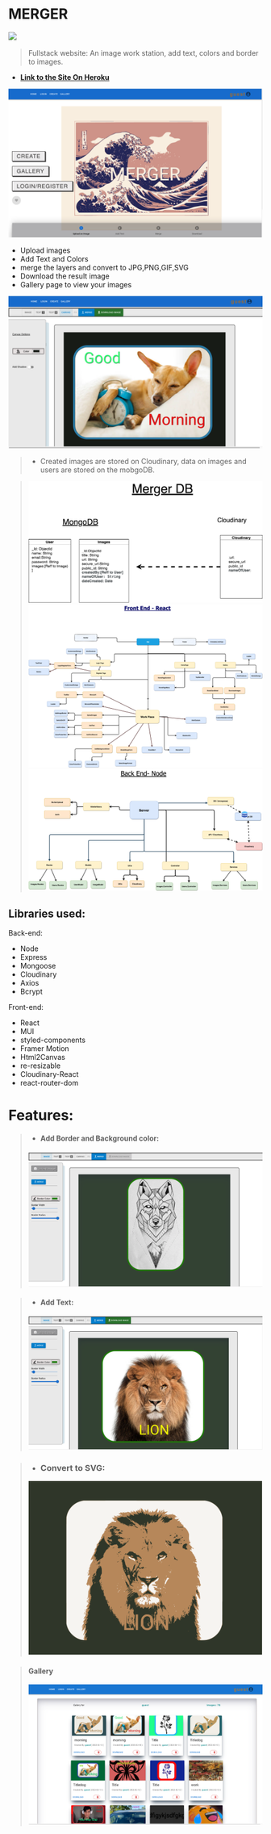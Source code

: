 # **MERGER**  

 [![](https://skillicons.dev/icons?i=js,react,nodejs,html,css,git,mongodb)](https://skillicons.dev)
>Fullstack website:  An image work station, add text, colors and border to images.
 


-  <a href="https://meme-gen3.herokuapp.com/"><strong> Link to the Site On Heroku </strong></a>

![alt text](./client/public/assets/images/home1.png)


  - Upload images
  - Add Text and Colors
  - merge the layers and convert to JPG,PNG,GIF,SVG
  - Download the result image
  - Gallery page to view your images

![alt text](./client/public/assets/images/create2.png)

> - Created images are stored on Cloudinary, data on images and users are stored on the mobgoDB.


> ![alt text](./client/public/assets/images/classes-merger3.png)
![alt text](./client/public/assets/images/mergerFront.png)
![alt text](./client/public/assets/images/mergerBack.png)

## Libraries used:
Back-end:
- Node
- Express
- Mongoose
- Cloudinary
- Axios
- Bcrypt


Front-end:
- React
- MUI
- styled-components
- Framer Motion
- Html2Canvas
- re-resizable
- Cloudinary-React
- react-router-dom



# Features:

> - #### Add Border and Background color:
> ![alt text](./client/public/assets/images/create4.png)


>- #### Add Text:
>![alt text](./client/public/assets/images/create6.png)

> - ### Convert to SVG:
> ![alt text](./client/public/assets/images/create5.png)

> #### Gallery
> ![alt text](./client/public/assets/images/img.png)






